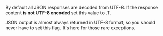﻿By default all JSON responses are decoded from UTF-8. If the response content **is not UTF-8 encoded** set this value to .T.JSON output is almost always returned in UTF-8 format, so you should never have to set this flag. It's here for those rare exceptions.